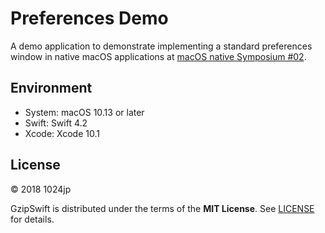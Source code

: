 
# Preferences Demo

A demo application to demonstrate implementing a standard preferences window in native macOS applications at [macOS native Symposium #02](http://macos-native.github.io).


## Environment

- System: macOS 10.13 or later
- Swift: Swift 4.2
- Xcode: Xcode 10.1


## License

© 2018 1024jp

GzipSwift is distributed under the terms of the __MIT License__. See [LICENSE](LICENSE) for details.

